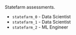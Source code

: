 Statefarm assessments.

- `statefarm_0` - Data Scientist
- `statefarm_1` - Data Scientist
- `statefarm_2` - ML Engineer
